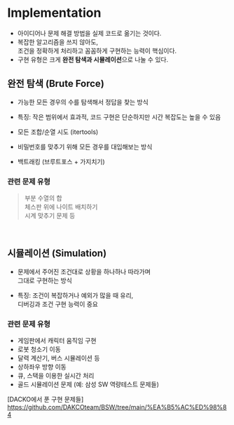 # Implementation
- 아이디어나 문제 해결 방법을 실제 코드로 옮기는 것이다.
- 복잡한 알고리즘을 쓰지 않아도, <br>
조건을 정확하게 처리하고 꼼꼼하게 구현하는 능력이 핵심이다.
- 구현 유형은 크게 **완전 탐색과 시뮬레이션**으로 나눌 수 있다.

## 완전 탐색 (Brute Force)
- 가능한 모든 경우의 수를 탐색해서 정답을 찾는 방식

- 특징: 작은 범위에서 효과적, 코드 구현은 단순하지만 시간 복잡도는 높을 수 있음
- 모든 조합/순열 시도 (itertools)
- 비밀번호를 맞추기 위해 모든 경우를 대입해보는 방식
- 백트래킹 (브루트포스 + 가지치기)

### 관련 문제 유형
>부분 수열의 합 <br>
>체스판 위에 나이트 배치하기 <br>
>시계 맞추기 문제 등 <br>

<br>

## 시뮬레이션 (Simulation)
- 문제에서 주어진 조건대로 상황을 하나하나 따라가며 <br>
그대로 구현하는 방식 <br>

- 특징: 조건이 복잡하거나 예외가 많을 때 유리, <br>
디버깅과 조건 구현 능력이 중요

### 관련 문제 유형
- 게임판에서 캐릭터 움직임 구현
- 로봇 청소기 이동
- 달력 계산기, 버스 시뮬레이션 등
- 상하좌우 방향 이동
- 큐, 스택을 이용한 실시간 처리
- 골드 시뮬레이션 문제 (예: 삼성 SW 역량테스트 문제들)

[DACKO에서 푼 구현 문제들] <br>
https://github.com/DAKCOteam/BSW/tree/main/%EA%B5%AC%ED%98%84    <br>
